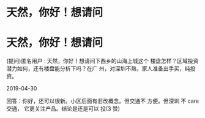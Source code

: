# 天然，你好！想请问

# 天然，你好！想请问

(提问)匿名用户 : 天然，你好！想请问下西乡的山海上城这个 楼盘怎样？区域投资潜力如何，还有楼盘能分析下吗？在广 州，对深圳不熟，家人准备出手买，纯投资。

2019-04-30

回答：你好，还可以很新。小区后面有旧改概念。但交通不 方便。但深圳 不 care 交通， 它更关注产品。结论是还是可以 投(3 赞)